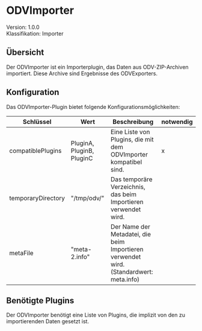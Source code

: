 # ODVImporter
Version: 1.0.0  
Klassifikation: Importer

Übersicht
-----
Der ODVImporter ist ein Importerplugin, das Daten aus ODV-ZIP-Archiven importiert. Diese Archive sind Ergebnisse des ODVExporters.

Konfiguration
-----
Das ODVImporter-Plugin bietet folgende Konfigurationsmöglichkeiten:

| Schlüssel  | Wert | Beschreibung | notwendig |
| ------------- | ------------- |  ------------- | ------------- |
| compatiblePlugins | PluginA, PluginB, PluginC | Eine Liste von Plugins, die mit dem ODVImporter kompatibel sind. | x
| temporaryDirectory | "/tmp/odv/" | Das temporäre Verzeichnis, das beim Importieren verwendet wird. | 
| metaFile | "meta-2.info" | Der Name der Metadatei, die beim Importieren verwendet wird. (Standardwert: meta.info) | 

Benötigte Plugins
-----
Der ODVImporter benötigt eine Liste von Plugins, die implizit von den zu importierenden Daten gesetzt ist.